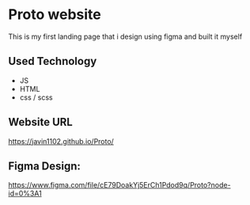 # Proto website

This is my first landing page that i design using figma and built it myself

## Used Technology

- JS
- HTML
- css / scss

## Website URL
https://javin1102.github.io/Proto/

## Figma Design:
https://www.figma.com/file/cE79DoakYj5ErCh1Pdod9q/Proto?node-id=0%3A1

